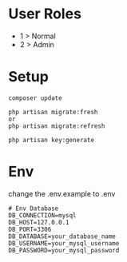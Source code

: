 # User Roles

-   1 > Normal
-   2 > Admin

# Setup

```
composer update
```

```
php artisan migrate:fresh
or
php artisan migrate:refresh
```

```
php artisan key:generate
```

# Env

change the .env.example to .env

```
# Env Database
DB_CONNECTION=mysql
DB_HOST=127.0.0.1
DB_PORT=3306
DB_DATABASE=your_database_name
DB_USERNAME=your_mysql_username
DB_PASSWORD=your_mysql_password
```
